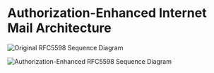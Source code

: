 # Authorization-Enhanced Internet Mail Architecture

![Original RFC5598 Sequence Diagram](../docs/resources/rfc5598_sd.puml)

![Authorization-Enhanced RFC5598 Sequence Diagram](../docs/resources/authorization-enhanced_rfc5598_sd.puml)